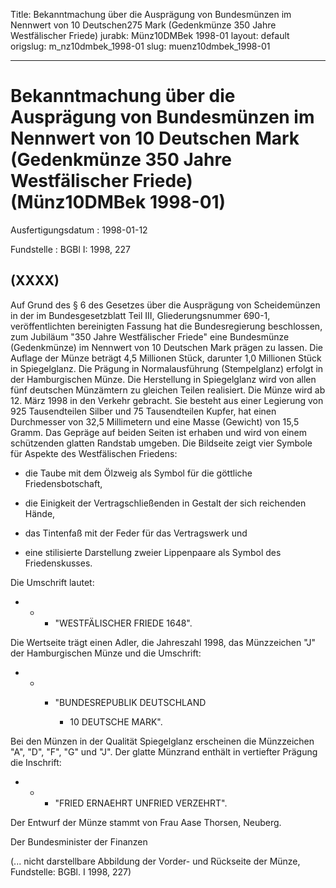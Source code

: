 Title: Bekanntmachung über die Ausprägung von Bundesmünzen im Nennwert von 10 Deutschen275
  Mark (Gedenkmünze 350 Jahre Westfälischer Friede)
jurabk: Münz10DMBek 1998-01
layout: default
origslug: m_nz10dmbek_1998-01
slug: muenz10dmbek_1998-01

---

# Bekanntmachung über die Ausprägung von Bundesmünzen im Nennwert von 10 Deutschen Mark (Gedenkmünze 350 Jahre Westfälischer Friede) (Münz10DMBek 1998-01)

Ausfertigungsdatum
:   1998-01-12

Fundstelle
:   BGBl I: 1998, 227



## (XXXX)

Auf Grund des § 6 des Gesetzes über die Ausprägung von Scheidemünzen
in der im Bundesgesetzblatt Teil III, Gliederungsnummer 690-1,
veröffentlichten bereinigten Fassung hat die Bundesregierung
beschlossen, zum Jubiläum "350 Jahre Westfälischer Friede" eine
Bundesmünze (Gedenkmünze) im Nennwert von 10 Deutschen Mark prägen zu
lassen.
Die Auflage der Münze beträgt 4,5 Millionen Stück, darunter 1,0
Millionen Stück in Spiegelglanz. Die Prägung in Normalausführung
(Stempelglanz) erfolgt in der Hamburgischen Münze. Die Herstellung in
Spiegelglanz wird von allen fünf deutschen Münzämtern zu gleichen
Teilen realisiert.
Die Münze wird ab 12. März 1998 in den Verkehr gebracht. Sie besteht
aus einer Legierung von 925 Tausendteilen Silber und 75 Tausendteilen
Kupfer, hat einen Durchmesser von 32,5 Millimetern und eine Masse
(Gewicht) von 15,5 Gramm. Das Gepräge auf beiden Seiten ist erhaben
und wird von einem schützenden glatten Randstab umgeben.
Die Bildseite zeigt vier Symbole für Aspekte des Westfälischen
Friedens:

-   die Taube mit dem Ölzweig als Symbol für die göttliche
    Friedensbotschaft,


-   die Einigkeit der Vertragschließenden in Gestalt der sich reichenden
    Hände,


-   das Tintenfaß mit der Feder für das Vertragswerk und


-   eine stilisierte Darstellung zweier Lippenpaare als Symbol des
    Friedenskusses.



Die Umschrift lautet:

*
    *
        *   "WESTFÄLISCHER FRIEDE 1648".









Die Wertseite trägt einen Adler, die Jahreszahl 1998, das Münzzeichen
"J" der Hamburgischen Münze und die Umschrift:

*
    *
        *   "BUNDESREPUBLIK DEUTSCHLAND

            *   10 DEUTSCHE MARK".












Bei den Münzen in der Qualität Spiegelglanz erscheinen die Münzzeichen
"A", "D", "F", "G" und "J".
Der glatte Münzrand enthält in vertiefter Prägung die Inschrift:

*
    *
        *   "FRIED ERNAEHRT UNFRIED VERZEHRT".









Der Entwurf der Münze stammt von Frau Aase Thorsen, Neuberg.

Der Bundesminister der Finanzen

(... nicht darstellbare Abbildung der Vorder- und Rückseite der Münze,
Fundstelle: BGBl. I 1998, 227)

